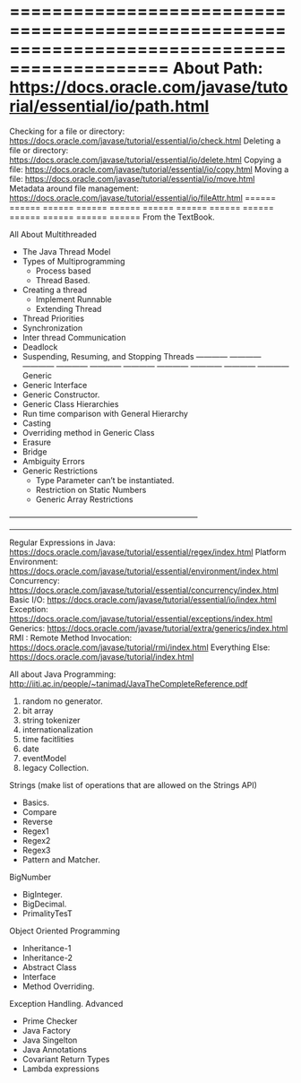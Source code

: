 ============================================================================================= 
About Path: https://docs.oracle.com/javase/tutorial/essential/io/path.html
============================================================================================= 
Checking for a file or directory: https://docs.oracle.com/javase/tutorial/essential/io/check.html
Deleting a file or directory: https://docs.oracle.com/javase/tutorial/essential/io/delete.html
Copying a file: https://docs.oracle.com/javase/tutorial/essential/io/copy.html
Moving a file: https://docs.oracle.com/javase/tutorial/essential/io/move.html
Metadata around file management: https://docs.oracle.com/javase/tutorial/essential/io/fileAttr.html
====== ====== ====== ====== ====== ====== ====== ====== ====== ====== ====== ====== ====== 
From the TextBook. 


All About Multithreaded
* The Java Thread Model
* Types of Multiprogramming
    * Process based
    * Thread Based. 
* Creating a thread
    * Implement Runnable
    * Extending Thread
* Thread Priorities
* Synchronization
* Inter thread Communication
* Deadlock
* Suspending, Resuming, and Stopping Threads
———— ———— ———— ———— ———— ———— ———— ———— ———— ———— 
Generic
* Generic Interface
* Generic Constructor.
* Generic Class Hierarchies
* Run time comparison with General Hierarchy
* Casting
* Overriding method in Generic Class
* Erasure
* Bridge
* Ambiguity Errors
* Generic Restrictions
    * Type Parameter can’t be instantiated. 
    * Restriction on Static Numbers
    * Generic Array Restrictions

————————————————————————
***** ************************************************************************************************************************

Regular Expressions in Java: https://docs.oracle.com/javase/tutorial/essential/regex/index.html
Platform Environment: https://docs.oracle.com/javase/tutorial/essential/environment/index.html
Concurrency: https://docs.oracle.com/javase/tutorial/essential/concurrency/index.html
Basic I/O: https://docs.oracle.com/javase/tutorial/essential/io/index.html
Exception: https://docs.oracle.com/javase/tutorial/essential/exceptions/index.html
Generics: https://docs.oracle.com/javase/tutorial/extra/generics/index.html
RMI : Remote Method Invocation: https://docs.oracle.com/javase/tutorial/rmi/index.html
Everything Else: https://docs.oracle.com/javase/tutorial/index.html

All about Java Programming: http://iiti.ac.in/people/~tanimad/JavaTheCompleteReference.pdf



1. random no generator.
2. bit array
3. string tokenizer
4. internationalization
5. time facitlities
6. date
7. eventModel
8. legacy Collection.







Strings (make list of operations that are allowed on the Strings API) 
* Basics.
* Compare
* Reverse
* Regex1
* Regex2
* Regex3
* Pattern and Matcher. 

BigNumber
* BigInteger.
* BigDecimal. 
* PrimalityTesT


Object Oriented Programming
* Inheritance-1
* Inheritance-2
* Abstract Class
* Interface
* Method Overriding. 

Exception Handling.
Advanced
* Prime Checker
* Java Factory
* Java Singelton
* Java Annotations
* Covariant Return Types
* Lambda expressions
